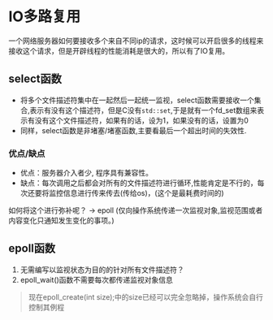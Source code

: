 # IO多路复用

一个网络服务器如何要接收多个来自不同ip的请求，这时候可以开启很多的线程来接收这个请求，但是开辟线程的性能消耗是很大的，所以有了IO复用。

## select函数

- 将多个文件描述符集中在一起然后一起统一监视，select函数需要接收一个集合,表示有没有这个描述符，但是C没有`std::set`,于是就有一个fd_set数组来表示有没有这个文件描述符，如果有的话，设为1，如果没有的话，设置为0
- 同样，select函数是非堵塞/堵塞函数,主要看最后一个超出时间的失效性.

### 优点/缺点

- 优点：服务器介入者少, 程序具有兼容性。
- 缺点：每次调用之后都会对所有的文件描述符进行循环,性能肯定是不行的，每次还要将监控信息进行传来传去(传给os)，(这个是最耗费时间的)

如何将这个进行弥补呢？ -> epoll (仅向操作系统传递一次监视对象,监视范围或者内容变化只通知发生变化的事项。)

## epoll函数

1. 无需编写以监视状态为目的的针对所有文件描述符？
2. epoll_wait()函数不需要每次都传递监视对象信息

>现在epoll_create(int size);中的size已经可以完全忽略掉，操作系统会自行控制其例程
